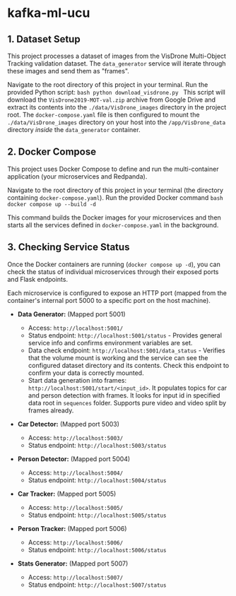 # kafka-ml-ucu

## 1. Dataset Setup

This project processes a dataset of images from the VisDrone Multi-Object Tracking validation dataset. The `data_generator` service will iterate through these images and send them as "frames".

Navigate to the root directory of this project in your terminal. Run the provided Python script:
    ```bash
    python download_visdrone.py
    ```
This script will download the `VisDrone2019-MOT-val.zip` archive from Google Drive and extract its contents into the `./data/VisDrone_images` directory in the project root. The `docker-compose.yaml` file is then configured to mount the `./data/VisDrone_images` directory on your host into the `/app/VisDrone_data` directory *inside* the `data_generator` container.

## 2. Docker Compose

This project uses Docker Compose to define and run the multi-container application (your microservices and Redpanda).

Navigate to the root directory of this project in your terminal (the directory containing `docker-compose.yaml`). Run the provided Docker command
    ```bash
    docker compose up --build -d
    ```

This command builds the Docker images for your microservices and then starts all the services defined in `docker-compose.yaml` in the background.

## 3. Checking Service Status

Once the Docker containers are running (`docker compose up -d`), you can check the status of individual microservices through their exposed ports and Flask endpoints.

Each microservice is configured to expose an HTTP port (mapped from the container's internal port 5000 to a specific port on the host machine).

*   **Data Generator:**  (Mapped port 5001)
    *   Access: `http://localhost:5001/`
    *   Status endpoint: `http://localhost:5001/status` - Provides general service info and confirms environment variables are set.
    *   Data check endpoint: `http://localhost:5001/data_status` - Verifies that the volume mount is working and the service can see the configured dataset directory and its contents. Check this endpoint to confirm your data is correctly mounted.
    *   Start data generation into frames: `http://localhost:5001/start/<input_id>`. It populates topics for car and person detection with frames. It looks for input id in specified data root in `sequences` folder. Supports pure video and video split by frames already.

*   **Car Detector:** (Mapped port 5003)
    *   Access: `http://localhost:5003/`
    *   Status endpoint: `http://localhost:5003/status`

*   **Person Detector:** (Mapped port 5004)
    *   Access: `http://localhost:5004/`
    *   Status endpoint: `http://localhost:5004/status`

*   **Car Tracker:** (Mapped port 5005)
    *   Access: `http://localhost:5005/`
    *   Status endpoint: `http://localhost:5005/status`

*   **Person Tracker:** (Mapped port 5006)
    *   Access: `http://localhost:5006/`
    *   Status endpoint: `http://localhost:5006/status`

*   **Stats Generator:** (Mapped port 5007)
    *   Access: `http://localhost:5007/`
    *   Status endpoint: `http://localhost:5007/status`
